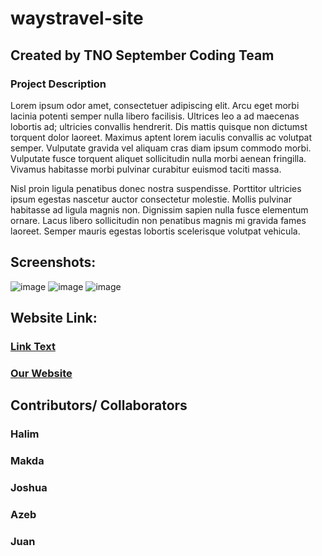 # waystravel-site
## Created by TNO September Coding Team
### Project Description

Lorem ipsum odor amet, consectetuer adipiscing elit. Arcu eget morbi lacinia potenti semper nulla libero facilisis. Ultrices leo a ad maecenas lobortis ad; ultricies convallis hendrerit. Dis mattis quisque non dictumst torquent dolor laoreet. Maximus aptent lorem iaculis convallis ac volutpat semper. Vulputate gravida vel aliquam cras diam ipsum commodo morbi. Vulputate fusce torquent aliquet sollicitudin nulla morbi aenean fringilla. Vivamus habitasse morbi pulvinar curabitur euismod taciti massa.

Nisl proin ligula penatibus donec nostra suspendisse. Porttitor ultricies ipsum egestas nascetur auctor consectetur molestie. Mollis pulvinar habitasse ad ligula magnis non. Dignissim sapien nulla fusce elementum ornare. Lacus libero sollicitudin non penatibus magnis mi gravida fames laoreet. Semper mauris egestas lobortis scelerisque volutpat vehicula.

## Screenshots:
![image](https://github.com/user-attachments/assets/ea93a375-d974-461a-b82f-a1d1bdb96a6b)
![image](https://github.com/user-attachments/assets/a2cc832d-5452-4992-a3e1-4a563eb07af3)
![image](https://github.com/user-attachments/assets/6bcc41b8-e859-4a01-a69e-70a48a25ce1d)

## Website Link:

### [Link Text](https://codingclassestno.github.io/waystravel-site/)
### [Our Website](https://codingclassestno.github.io/waystravel-site/)


## Contributors/ Collaborators
### Halim
### Makda
### Joshua
### Azeb
### Juan
